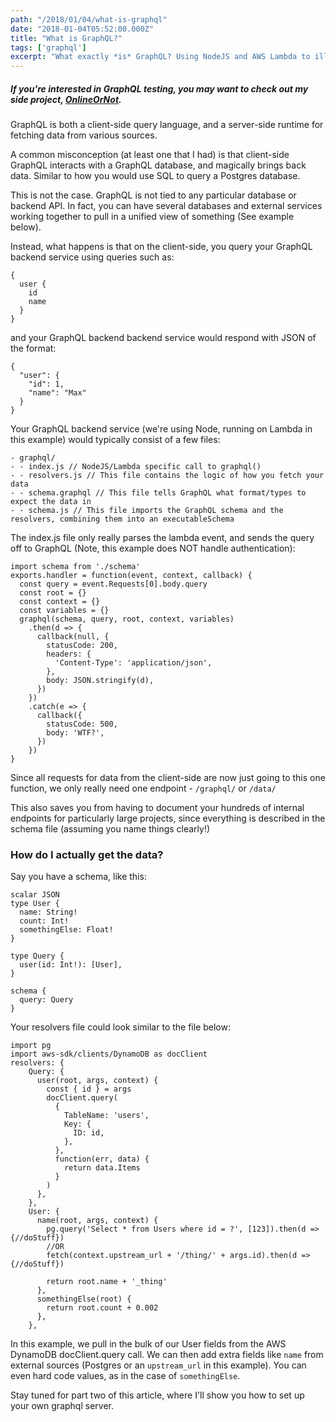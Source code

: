 ```yaml
---
path: "/2018/01/04/what-is-graphql"
date: "2018-01-04T05:52:00.000Z"
title: "What is GraphQL?"
tags: ['graphql']
excerpt: "What exactly *is* GraphQL? Using NodeJS and AWS Lambda to illustrate an example"
---
```


##### If you're interested in GraphQL testing, you may want to check out my side project, [OnlineOrNot](https://OnlineOrNot.com).

GraphQL is both a client-side query language, and a server-side runtime for
fetching data from various sources.

A common misconception (at least one that I had) is that client-side GraphQL
interacts with a GraphQL database, and magically brings back data. Similar to
how you would use SQL to query a Postgres database.

This is not the case. GraphQL is not tied to any particular database or backend
API. In fact, you can have several databases and external services working
together to pull in a unified view of something (See example below).

Instead, what happens is that on the client-side, you query your GraphQL backend
service using queries such as:

```
{
  user {
    id
    name
  }
}
```

and your GraphQL backend backend service would respond with JSON of the format:

```
{
  "user": {
    "id": 1,
    "name": "Max"
  }
}
```

Your GraphQL backend service (we're using Node, running on Lambda in this
example) would typically consist of a few files:

```
- graphql/
- - index.js // NodeJS/Lambda specific call to graphql()
- - resolvers.js // This file contains the logic of how you fetch your data
- - schema.graphql // This file tells GraphQL what format/types to expect the data in
- - schema.js // This file imports the GraphQL schema and the resolvers, combining them into an executableSchema
```

The index.js file only really parses the lambda event, and sends the query off
to GraphQL (Note, this example does NOT handle authentication):

```
import schema from './schema'
exports.handler = function(event, context, callback) {
  const query = event.Requests[0].body.query
  const root = {}
  const context = {}
  const variables = {}
  graphql(schema, query, root, context, variables)
    .then(d => {
      callback(null, {
        statusCode: 200,
        headers: {
          'Content-Type': 'application/json',
        },
        body: JSON.stringify(d),
      })
    })
    .catch(e => {
      callback({
        statusCode: 500,
        body: 'WTF?',
      })
    })
}
```

Since all requests for data from the client-side are now just going to this one
function, we only really need one endpoint - `/graphql/` or `/data/`

This also saves you from having to document your hundreds of internal endpoints
for particularly large projects, since everything is described in the schema
file (assuming you name things clearly!)

### How do I actually get the data?

Say you have a schema, like this:

```
scalar JSON
type User {
  name: String!
  count: Int!
  somethingElse: Float!
}

type Query {
  user(id: Int!): [User],
}

schema {
  query: Query
}
```

Your resolvers file could look similar to the file below:

```
import pg
import aws-sdk/clients/DynamoDB as docClient
resolvers: {
    Query: {
      user(root, args, context) {
        const { id } = args
        docClient.query(
          {
            TableName: 'users',
            Key: {
              ID: id,
            },
          },
          function(err, data) {
            return data.Items
          }
        )
      },
    },
    User: {
      name(root, args, context) {
        pg.query('Select * from Users where id = ?', [123]).then(d => {//doStuff})
        //OR
        fetch(context.upstream_url + '/thing/' + args.id).then(d => {//doStuff})

        return root.name + '_thing'
      },
      somethingElse(root) {
        return root.count + 0.002
      },
    },
```

In this example, we pull in the bulk of our User fields from the AWS DynamoDB
docClient.query call. We can then add extra fields like `name` from external
sources (Postgres or an `upstream_url` in this example). You can even hard code
values, as in the case of `somethingElse`.

Stay tuned for part two of this article, where I'll show you how to set up your
own graphql server.
